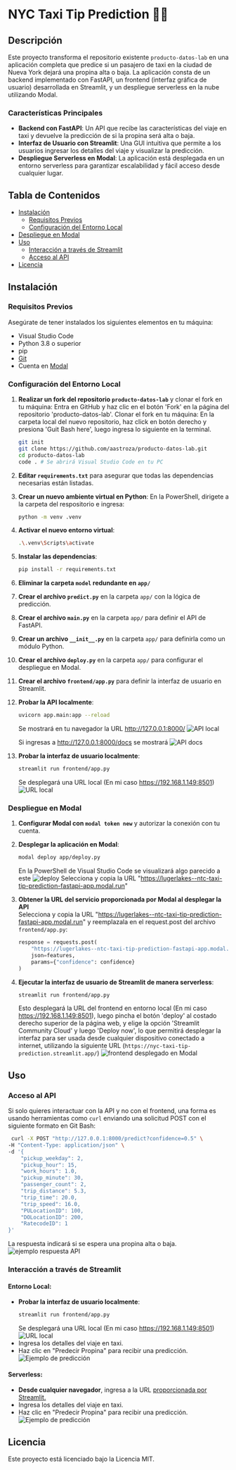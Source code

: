 # NYC Taxi Tip Prediction 🗽🚖

## Descripción

Este proyecto transforma el repositorio existente `producto-datos-lab` en una aplicación completa que predice si un pasajero de taxi en la ciudad de Nueva York dejará una propina alta o baja. La aplicación consta de un backend implementado con FastAPI, un frontend (interfaz gráfica de usuario) desarrollada en Streamlit, y un despliegue serverless en la nube utilizando Modal.

### Características Principales

- **Backend con FastAPI**: Un API que recibe las características del viaje en taxi y devuelve la predicción de si la propina será alta o baja.
- **Interfaz de Usuario con Streamlit**: Una GUI intuitiva que permite a los usuarios ingresar los detalles del viaje y visualizar la predicción.
- **Despliegue Serverless en Modal**: La aplicación está desplegada en un entorno serverless para garantizar escalabilidad y fácil acceso desde cualquier lugar.

## Tabla de Contenidos

- [Instalación](#instalación)
  - [Requisitos Previos](#requisitos-previos)
  - [Configuración del Entorno Local](#configuración-del-entorno-local)
- [Despliegue en Modal](#despliegue-en-modal)
- [Uso](#uso)
  - [Interacción a través de Streamlit](#interacción-a-través-de-streamlit)
  - [Acceso al API](#acceso-al-api)
- [Licencia](#licencia)

## Instalación

### Requisitos Previos

Asegúrate de tener instalados los siguientes elementos en tu máquina:

- Visual Studio Code
- Python 3.8 o superior
- pip
- [Git](https://git-scm.com/downloads)
- Cuenta en [Modal](https://modal.com)

### Configuración del Entorno Local

1. **Realizar un fork del repositorio `producto-datos-lab`** y clonar el fork en tu máquina:
   Entra en GitHub y haz clic en el botón 'Fork' en la página del repositorio 'producto-datos-lab'.
   Clonar el fork en tu máquina: En la carpeta local del nuevo repositorio, haz click en botón derecho y presiona 'Guit Bash here', luego ingresa lo siguiente en la terminal.
    ```bash
    git init
    git clone https://github.com/aastroza/producto-datos-lab.git
    cd producto-datos-lab
    code . # Se abrirá Visual Studio Code en tu PC
    ```
2. **Editar `requirements.txt`** para asegurar que todas las dependencias necesarias están listadas.

3. **Crear un nuevo ambiente virtual en Python**:
  En la PowerShell, dirigete a la carpeta del respositorio e ingresa:
    ```bash
    python -m venv .venv
    ```

4. **Activar el nuevo entorno virtual**:
    ```bash
    .\.venv\Scripts\activate
    ```

5. **Instalar las dependencias**:
    ```bash
    pip install -r requirements.txt
    ```

6. **Eliminar la carpeta `model` redundante en `app/`** 

7. **Crear el archivo `predict.py`** en la carpeta `app/` con la lógica de predicción.

8. **Crear el archivo `main.py`** en la carpeta `app/` para definir el API de FastAPI.

9. **Crear un archivo `__init__.py`** en la carpeta `app/` para definirla como un módulo Python.

10. **Crear el archivo `deploy.py`** en la carpeta `app/` para configurar el despliegue en Modal.

11. **Crear el archivo `frontend/app.py`** para definir la interfaz de usuario en Streamlit.

12. **Probar la API localmente**:
    ```bash
    uvicorn app.main:app --reload
    ```
    Se mostrará en tu navegador la URL http://127.0.0.1:8000/ ![API local](./assets/Screenshots/Screenshot_FastAPI.png)

    Si ingresas a http://127.0.0.1:8000/docs se mostrará ![API docs](./assets/Screenshots/Screenshot_API_docs.png)

13. **Probar la interfaz de usuario localmente**:
    ```bash
    streamlit run frontend/app.py
    ```
    Se desplegará una URL local (En mi caso https://192.168.1.149:8501) ![URL local](./assets/Screenshots/Screenshot_streamlit_localhost.png)

### Despliegue en Modal

1. **Configurar Modal con `modal token new`** y autorizar la conexión con tu cuenta.

2. **Desplegar la aplicación en Modal**:
    ```bash
    modal deploy app/deploy.py
    ```
    En la PowerShell de Visual Studio Code se visualizará algo parecido a este ![deploy](./assets/Screenshots/Screenshot_deploy_modal_model_run.png)
    Selecciona y copia la URL "https://lugerlakes--ntc-taxi-tip-prediction-fastapi-app.modal.run"

3. **Obtener la URL del servicio proporcionada por Modal al desplegar la API**  
    Selecciona y copia la URL "https://lugerlakes--ntc-taxi-tip-prediction-fastapi-app.modal.run" y reemplazala en el request.post del archivo `frontend/app.py`:

    ```python
    response = requests.post(
        "https://lugerlakes--ntc-taxi-tip-prediction-fastapi-app.modal.run/predict", # URL de Modal
        json=features,
        params={"confidence": confidence}
    )
    ```

4. **Ejecutar la interfaz de usuario de Streamlit de manera serverless**:
    ```bash
    streamlit run frontend/app.py
    ```
   Esto desplegará la URL del frontend en entorno local (En mi caso https://192.168.1.149:8501), luego pincha el botón 'deploy' al costado derecho superior de la página web, y elige la opción 'Streamlit Community Cloud' y luego 'Deploy now', 
   lo que permitirá desplegar la interfaz para ser usada desde cualquier dispositivo conectado a internet, utilizando la siguiente URL (`https://nyc-taxi-tip-prediction.streamlit.app/`)  ![frontend desplegado en Modal](./assets/Screenshots/Screenshot%20_frontend_Modal.png)

## Uso

### Acceso al API

Si solo quieres interactuar con la API y no con el frontend, una forma es usando herramientas como `curl` enviando una solicitud POST con el siguiente formato en Git Bash:
```bash
 curl -X POST "http://127.0.0.1:8000/predict?confidence=0.5" \
-H "Content-Type: application/json" \
-d '{
    "pickup_weekday": 2,
    "pickup_hour": 15,
    "work_hours": 1.0,
    "pickup_minute": 30,
    "passenger_count": 2,
    "trip_distance": 5.3,
    "trip_time": 20.0,
    "trip_speed": 16.0,
    "PULocationID": 100,
    "DOLocationID": 200,
    "RatecodeID": 1
}'
```
La respuesta indicará si se espera una propina alta o baja. ![ejemplo respuesta API](./assets/Screenshots/Screenshot_response_API_POST.png)

### Interacción a través de Streamlit

#### Entorno Local:
-  **Probar la interfaz de usuario localmente**:
      ```bash
      streamlit run frontend/app.py
      ```
      Se desplegará una URL local (En mi caso https://192.168.1.149:8501) ![URL local](./assets/Screenshots/Screenshot_streamlit_localhost.png)
- Ingresa los detalles del viaje en taxi.
- Haz clic en "Predecir Propina" para recibir una predicción. ![Ejemplo de predicción](./assets/Screenshots/Screenshot_ejemplo_prediction_low_tip.png)

#### Serverless:
- **Desde cualquier navegador**, ingresa a la URL [proporcionada por Streamlit.](https://nyc-taxi-tip-prediction.streamlit.app/)
- Ingresa los detalles del viaje en taxi.
- Haz clic en "Predecir Propina" para recibir una predicción. ![Ejemplo de predicción](./assets/Screenshots/Screenshot_ejemplo_prediction_low_tip.png)

## Licencia
Este proyecto está licenciado bajo la Licencia MIT.